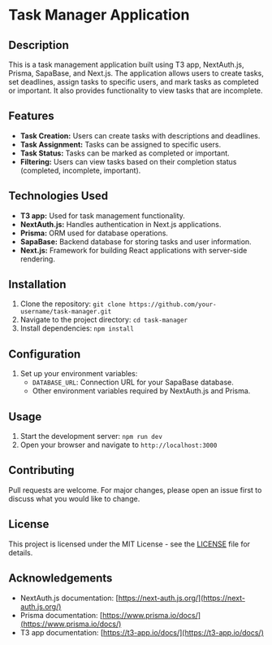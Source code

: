 # Task Manager Application

## Description

This is a task management application built using T3 app, NextAuth.js, Prisma, SapaBase, and Next.js. The application allows users to create tasks, set deadlines, assign tasks to specific users, and mark tasks as completed or important. It also provides functionality to view tasks that are incomplete.

## Features

- **Task Creation:** Users can create tasks with descriptions and deadlines.
- **Task Assignment:** Tasks can be assigned to specific users.
- **Task Status:** Tasks can be marked as completed or important.
- **Filtering:** Users can view tasks based on their completion status (completed, incomplete, important).

## Technologies Used

- **T3 app:** Used for task management functionality.
- **NextAuth.js:** Handles authentication in Next.js applications.
- **Prisma:** ORM used for database operations.
- **SapaBase:** Backend database for storing tasks and user information.
- **Next.js:** Framework for building React applications with server-side rendering.

## Installation

1. Clone the repository: `git clone https://github.com/your-username/task-manager.git`
2. Navigate to the project directory: `cd task-manager`
3. Install dependencies: `npm install`

## Configuration

1. Set up your environment variables:
   - `DATABASE_URL`: Connection URL for your SapaBase database.
   - Other environment variables required by NextAuth.js and Prisma.

## Usage

1. Start the development server: `npm run dev`
2. Open your browser and navigate to `http://localhost:3000`

## Contributing

Pull requests are welcome. For major changes, please open an issue first to discuss what you would like to change.

## License

This project is licensed under the MIT License - see the [LICENSE](LICENSE) file for details.

## Acknowledgements

- NextAuth.js documentation: [https://next-auth.js.org/](https://next-auth.js.org/)
- Prisma documentation: [https://www.prisma.io/docs/](https://www.prisma.io/docs/)
- T3 app documentation: [https://t3-app.io/docs/](https://t3-app.io/docs/)
